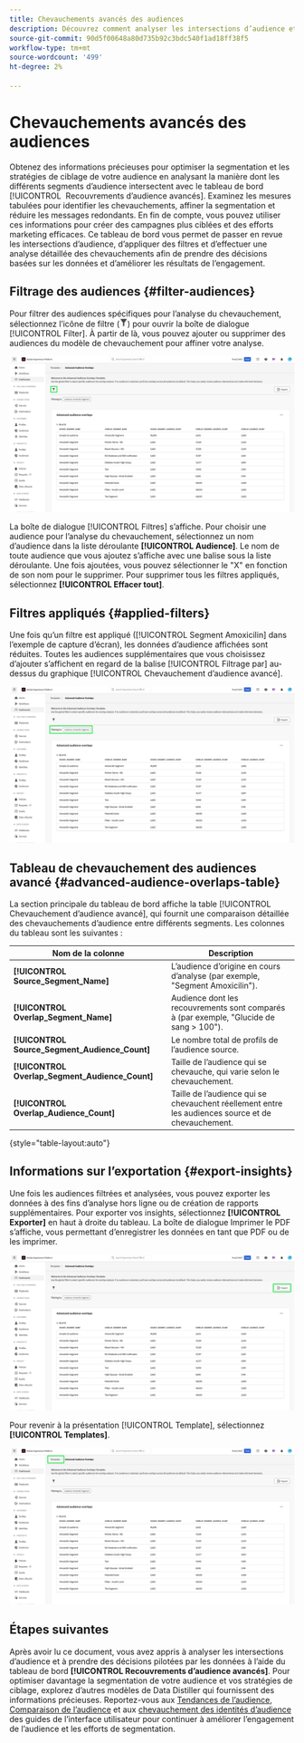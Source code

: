 ```yaml
---
title: Chevauchements avancés des audiences
description: Découvrez comment analyser les intersections d’audience et prendre des décisions pilotées par les données à l’aide du tableau de bord des recouvrements d’audience avancés. Filtrez les audiences, comparez les chevauchements et exportez des informations afin d’améliorer les stratégies de ciblage.
source-git-commit: 90d5f00648a80d735b92c3bdc540f1ad18ff38f5
workflow-type: tm+mt
source-wordcount: '499'
ht-degree: 2%

---
```


# Chevauchements avancés des audiences

Obtenez des informations précieuses pour optimiser la segmentation et les stratégies de ciblage de votre audience en analysant la manière dont les différents segments d’audience intersectent avec le tableau de bord [!UICONTROL &#x200B; Recouvrements d’audience avancés]. Examinez les mesures tabulées pour identifier les chevauchements, affiner la segmentation et réduire les messages redondants. En fin de compte, vous pouvez utiliser ces informations pour créer des campagnes plus ciblées et des efforts marketing efficaces. Ce tableau de bord vous permet de passer en revue les intersections d’audience, d’appliquer des filtres et d’effectuer une analyse détaillée des chevauchements afin de prendre des décisions basées sur les données et d’améliorer les résultats de l’engagement.

## Filtrage des audiences {#filter-audiences}

Pour filtrer des audiences spécifiques pour l’analyse du chevauchement, sélectionnez l’icône de filtre (![Icône de filtre.](../../../images/icons/filter-icon-white.png)) pour ouvrir la boîte de dialogue [!UICONTROL Filter]. À partir de là, vous pouvez ajouter ou supprimer des audiences du modèle de chevauchement pour affiner votre analyse.

![La vue de chevauchement d’audiences avancées avec l’icône de filtre mise en surbrillance.](../../images/sql-insights-query-pro-mode/templates/audience-overlaps-filter-icon.png)

La boîte de dialogue [!UICONTROL Filtres] s’affiche. Pour choisir une audience pour l’analyse du chevauchement, sélectionnez un nom d’audience dans la liste déroulante **[!UICONTROL Audience]**. Le nom de toute audience que vous ajoutez s’affiche avec une balise sous la liste déroulante. Une fois ajoutées, vous pouvez sélectionner le &quot;X&quot; en fonction de son nom pour le supprimer. Pour supprimer tous les filtres appliqués, sélectionnez **[!UICONTROL Effacer tout]**.

## Filtres appliqués {#applied-filters}

Une fois qu’un filtre est appliqué ([!UICONTROL Segment Amoxicilin] dans l’exemple de capture d’écran), les données d’audience affichées sont réduites. Toutes les audiences supplémentaires que vous choisissez d’ajouter s’affichent en regard de la balise [!UICONTROL Filtrage par] au-dessus du graphique [!UICONTROL Chevauchement d’audience avancé].

![ Le tableau de bord de chevauchement d’audiences avancées avec l’option Filtrage par segment Amoxicilin mise en surbrillance.](../../images/sql-insights-query-pro-mode/templates/audience-overlaps-applied-filters.png)

## Tableau de chevauchement des audiences avancé {#advanced-audience-overlaps-table}

La section principale du tableau de bord affiche la table [!UICONTROL Chevauchement d’audience avancé], qui fournit une comparaison détaillée des chevauchements d’audience entre différents segments. Les colonnes du tableau sont les suivantes :

| Nom de la colonne | Description |
|------------------------------------|----------------------------------------------------------------------------------------------|
| **[!UICONTROL Source_Segment_Name]** | L’audience d’origine en cours d’analyse (par exemple, &quot;Segment Amoxicilin&quot;). |
| **[!UICONTROL Overlap_Segment_Name]** | Audience dont les recouvrements sont comparés à (par exemple, &quot;Glucide de sang > 100&quot;). |
| **[!UICONTROL Source_Segment_Audience_Count]** | Le nombre total de profils de l’audience source. |
| **[!UICONTROL Overlap_Segment_Audience_Count]** | Taille de l’audience qui se chevauche, qui varie selon le chevauchement. |
| **[!UICONTROL Overlap_Audience_Count]** | Taille de l’audience qui se chevauchent réellement entre les audiences source et de chevauchement. |

{style="table-layout:auto"}

## Informations sur l’exportation {#export-insights}

Une fois les audiences filtrées et analysées, vous pouvez exporter les données à des fins d’analyse hors ligne ou de création de rapports supplémentaires. Pour exporter vos insights, sélectionnez **[!UICONTROL Exporter]** en haut à droite du tableau. La boîte de dialogue Imprimer le PDF s’affiche, vous permettant d’enregistrer les données en tant que PDF ou de les imprimer.

![ La vue de chevauchement d’audiences avancées avec l’option Exporter mise en surbrillance.](../../images/sql-insights-query-pro-mode/templates/audience-overlaps-export.png)

Pour revenir à la présentation [!UICONTROL Template], sélectionnez **[!UICONTROL Templates]**.

![La vue de chevauchement d’audiences avancées avec les modèles surlignés.](../../images/sql-insights-query-pro-mode/templates/audience-overlaps-navigation.png)

## Étapes suivantes

Après avoir lu ce document, vous avez appris à analyser les intersections d’audience et à prendre des décisions pilotées par les données à l’aide du tableau de bord **[!UICONTROL Recouvrements d’audience avancés]**. Pour optimiser davantage la segmentation de votre audience et vos stratégies de ciblage, explorez d’autres modèles de Data Distiller qui fournissent des informations précieuses. Reportez-vous aux [Tendances de l’audience](./trends.md), [Comparaison de l’audience](./comparison.md) et aux [chevauchement des identités d’audience](./identity-overlaps.md) des guides de l’interface utilisateur pour continuer à améliorer l’engagement de l’audience et les efforts de segmentation.

